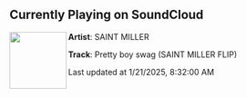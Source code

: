 ## Currently Playing on SoundCloud

[<img align="left" width="100" src="https://i1.sndcdn.com/artworks-aKUaW9omyPuwdLLV-WlllkQ-t500x500.png">](https://soundcloud.com/saint-baek/pretty-boy-swag-saint-miller-flip)

**Artist**: SAINT MILLER 

**Track**: Pretty boy swag (SAINT MILLER FLIP)

Last updated at 1/21/2025, 8:32:00 AM
